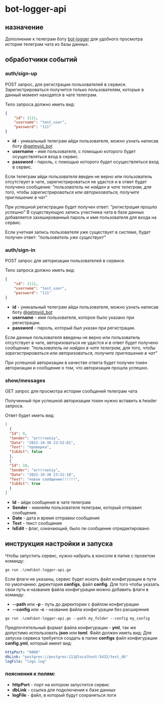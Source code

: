 # bot-logger-api

## назначение

Дополнение к телеграм боту [bot-logger](https://github.com/neutral-jungle-creep/bot-logger) для удобного просмотра истории телеграм чата из базы данных.

## обработчики событий

### auth/sign-up

POST запрос, для регистрации пользователей в сервисе.
Зарегистрироваться получится только пользователям, которые в данный момент находятся в чате телеграм.

Тело запроса должно иметь вид:

```json
{
    "id": 1111,
    "username": "test_user",
    "password": "111"
}
```

- **id** - уникальный телеграм айди пользователя, можно узнать написав боту [@getmyid_bot](https://t.me/getmyid_bot)
- **username** - имя пользователя, с помощью которого будет осуществляться вход в сервис.
- **password** - пароль, с помощью которого будет осуществляться вход в сервис.

Если телеграм айди пользователя введен не верно или пользователь отсутствует в чате, зарегистрироваться не удастся и в ответ будет получено сообщение:
_"пользователь не найден в чате телеграм, для того, чтобы зарегистрироваться или авторизоваться, получите приглашение в чат"_

При успешной регистрации будет получен ответ: _"регистрация прошла успешно"_
В существующую запись участника чата в базе данных добавляется захешированный пароль и имя пользователя для входа на сервис.


Если учетная запись пользователя уже существует в системе, будет получен ответ: _"пользователь уже существует"_


### auth/sign-in

POST запрос для авторизации пользователей в сервисе.

Тело запроса должно иметь вид:
```json
{
    "id": 1111,
    "username": "test_user",
    "password": "111"
}
```

- **id** - уникальный телеграм айди пользователя, можно узнать написав боту [@getmyid_bot](https://t.me/getmyid_bot)
- **username** - имя пользователя, которое было указано при регистрации.
- **password** - пароль, который был указан при регистрации.

Если данные пользователя введены не верно или пользователь отсутствует в чате, авторизоваться не удастся и в ответ будет получено сообщение:
_"пользователь не найден в чате телеграм, для того, чтобы зарегистрироваться или авторизоваться, получите приглашение в чат"_

При успешной авторизации в качестве ответа будет получен токен авторизации и сообщение о том, что авторизация прошла успешно.

### show/messages

GET запрос для просмотра истории сообщений телеграм чата

Полученный при успешной авторизации токен нужно вставить в header запроса.

Ответ будет иметь вид:
```json
[
  {
  "Id": 9,
  "Sender": "arrrrseniy",
  "Date": "2022-10-30 23:52:01",
  "Text": "проверка",
  "IsEdit": false
  },
  {
  "Id": 10,
  "Sender": "arrrrseniy",
  "Date": "2022-10-30 23:52:18",
  "Text": "новое сообщение!!!!!!",
  "IsEdit": true
  }
]
```

- **Id** - айди сообщения в чате телеграм
- **Sender** - никнейм пользователя телеграм, который отправил сообщение.
- **Date** - дата и время отправки сообщения
- **Text** - текст сообщения
- **IsEdit** - флаг, означающий, было ли сообщение отредактировано

## инструкция настройки и запуска

Чтобы запустить сервис, нужно набрать в консоли в папке с проектом команду:
```
go run .\cmd\bot-logger-api.go
```
Если флаги не указаны, сервис будет искать файл конфигурации в пути по умолчанию: директория **configs**, файл **config**.
Для того чтобы указать свои путь и название файла конфигурации можно добавить флаги в команду:
- **--path** или **-p** - путь до директории с файлом конфигурации
- **--config** или **-с** - название файла конфигурации без расширения
```
go run .\cmd\bot-logger-api.go --path my_folder --config my_config 
```

Предпочтительный формат файла конфигурации - **yml**, так же допустимо использовать **json** или **toml**.
Файл должен иметь вид:
Для запуска сервиса требуется создать в папке **configs** файл конфигурации **config.yml**, который имеет вид:

```yml
httpPort: "8000"
dbLink: "postgres://postgres:111@localhost:5432/test_db"
logFile: "logs.log"
```

### пояснения к полям:

- **httpPort** - порт на котором запустится сервис
- **dbLink** - ссылка для подключения к базе данных
- **logFile** - файл, в который будут сохраняться логи

